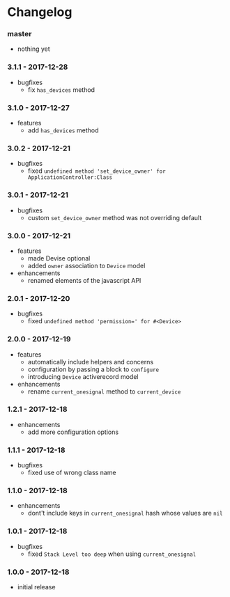 # Changelog

### master

* nothing yet

### 3.1.1 - 2017-12-28

* bugfixes
    * fix `has_devices` method

### 3.1.0 - 2017-12-27

* features
    * add `has_devices` method

### 3.0.2 - 2017-12-21

* bugfixes
    * fixed `undefined method 'set_device_owner' for ApplicationController:Class`

### 3.0.1 - 2017-12-21

* bugfixes
    * custom `set_device_owner` method was not overriding default

### 3.0.0 - 2017-12-21

* features
    * made Devise optional
    * added `owner` association to `Device` model
* enhancements
    * renamed elements of the javascript API

### 2.0.1 - 2017-12-20

* bugfixes
    * fixed `undefined method 'permission=' for #<Device>`

### 2.0.0 - 2017-12-19

* features
    * automatically include helpers and concerns
    * configuration by passing a block to `configure`
    * introducing `Device` activerecord model
* enhancements
    * rename `current_onesignal` method to `current_device`

### 1.2.1 - 2017-12-18

* enhancements
    * add more configuration options

### 1.1.1 - 2017-12-18

* bugfixes
    * fixed use of wrong class name

### 1.1.0 - 2017-12-18

* enhancements
    * dont't include keys in `current_onesignal` hash whose values are `nil`

### 1.0.1 - 2017-12-18

* bugfixes
    * fixed `Stack Level too deep` when using `current_onesignal`

### 1.0.0 - 2017-12-18

* initial release
